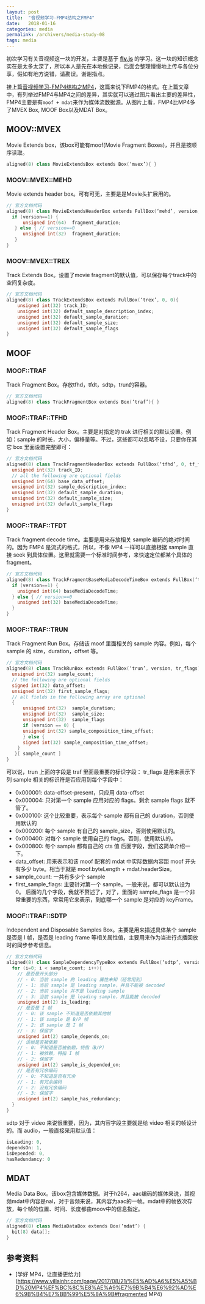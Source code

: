 ```yaml
---
layout: post
title:  "音视频学习-FMP4结构之FMP4"
date:   2018-01-16
categories: media
permalink: /archivers/media-study-08
tags: media
---
```


初次学习有关音视频这一块的开发，主要是基于 **[flv.js](https://github.com/Bilibili/flv.js)** 的学习。这一块的知识概念实在是太多太深了，所以本人是先在本地做记录，后面会整理慢慢地上传与各位分享，假如有地方说错，请勘误。谢谢指点。

接上篇[音视频学习-FMP4结构之MP4](https://lucius0.github.io/2018/01/14/archivers/media-study-07/)，这篇来说下FMP4的格式。在上篇文章中，有列举过FMP4与MP4之间的差异，其实就可以通过图片看出主要的差异性，FMP4主要是有`moof + mdat`来作为媒体流数据源。从图片上看，FMP4比MP4多了MVEX Box, MOOF Box以及MDAT Box。

## MOOV::MVEX
Movie Extends box，该box可能有moof(Movie Fragment Boxes)，并且是按顺序读取。
```c++
aligned(8) class MovieExtendsBox extends Box(‘mvex’){ }
```

### MOOV::MVEX::MEHD
Movie extends header box。可有可无，主要是是Movie头扩展用的。
```c++
// 官方文档代码
aligned(8) class MovieExtendsHeaderBox extends FullBox(‘mehd’, version, 0) { 
  if (version==1) {
      unsigned int(64)  fragment_duration;
   } else { // version==0
      unsigned int(32)  fragment_duration;
   }
}
```

### MOOV::MVEX::TREX
Track Extends Box。设置了movie fragment的默认值，可以保存每个track中的空间复杂度。
```c++
// 官方文档代码
aligned(8) class TrackExtendsBox extends FullBox(‘trex’, 0, 0){ 
    unsigned int(32) track_ID;
    unsigned int(32) default_sample_description_index;
    unsigned int(32) default_sample_duration;
    unsigned int(32) default_sample_size;
    unsigned int(32) default_sample_flags 
}
```

## MOOF

### MOOF::TRAF
Track Fragment Box。存放tfhd，tfdt，sdtp，trun的容器。
```c++
// 官方文档代码
aligned(8) class TrackFragmentBox extends Box(‘traf’){ }
```

### MOOF::TRAF::TFHD
Track Fragment Header Box。主要是对指定的 trak 进行相关的默认设置。例如：sample 的时长，大小，偏移量等。不过，这些都可以忽略不设，只要你在其它 box 里面设置完整即可：
```c++
// 官方文档代码
aligned(8) class TrackFragmentHeaderBox extends FullBox(‘tfhd’, 0, tf_flags){
  unsigned int(32) track_ID;
  // all the following are optional fields
  unsigned int(64) base_data_offset;
  unsigned int(32) sample_description_index;
  unsigned int(32) default_sample_duration;
  unsigned int(32) default_sample_size;
  unsigned int(32) default_sample_flags
}
```

### MOOF::TRAF::TFDT
Track fragment decode time。主要是用来存放相关 sample 编码的绝对时间的。因为 FMP4 是流式的格式，所以，不像 MP4 一样可以直接根据 sample 直接 seek 到具体位置。这里就需要一个标准时间参考，来快速定位都某个具体的 fragment。
```c++
// 官方文档代码
aligned(8) class TrackFragmentBaseMediaDecodeTimeBox extends FullBox(‘tfdt’, version, 0) {
  if (version==1) {
    unsigned int(64) baseMediaDecodeTime; 
  } else { // version==0
    unsigned int(32) baseMediaDecodeTime;
  }
}
```

### MOOF::TRAF::TRUN
Track Fragment Run Box。存储该 moof 里面相关的 sample 内容。例如，每个 sample 的 size，duration，offset 等。
```c++
// 官方文档代码
aligned(8) class TrackRunBox extends FullBox(‘trun’, version, tr_flags) {
  unsigned int(32) sample_count;
  // the following are optional fields
  signed int(32) data_offset;
  unsigned int(32) first_sample_flags;
  // all fields in the following array are optional 
  {
      unsigned int(32)  sample_duration;
      unsigned int(32)  sample_size;
      unsigned int(32)  sample_flags
      if (version == 0) { 
      unsigned int(32) sample_composition_time_offset;
      } else { 
      signed int(32) sample_composition_time_offset;
    }
   }[ sample_count ]
}
```
可以说，trun 上面的字段是 traf 里面最重要的标识字段：
tr_flags 是用来表示下列 sample 相关的标识符是否应用到每个字段中：
- 0x000001: data-offset-present，只应用 data-offset
- 0x000004: 只对第一个 sample 应用对应的 flags。剩余 sample flags 就不管了。
- 0x000100: 这个比较重要，表示每个 sample 都有自己的 duration，否则使用默认的
- 0x000200: 每个 sample 有自己的 sample_size，否则使用默认的。
- 0x000400: 对每个 sample 使用自己的 flags。否则，使用默认的。
- 0x000800: 每个 sample 都有自己的 cts 值
后面字段，我们这简单介绍一下。
- data_offset: 用来表示和该 moof 配套的 mdat 中实际数据内容距 moof 开头有多少 byte。相当于就是 moof.byteLength + mdat.headerSize。
- sample_count: 一共有多少个 sample
- first_sample_flags: 主要针对第一个 sample。一般来说，都可以默认设为 0。
后面的几个字段，我就不赘述了，对了，里面的 sample_flags 是一个非常重要的东西，常常用它来表示，到底哪一个 sample 是对应的 keyFrame。

### MOOF::TRAF::SDTP
Independent and Disposable Samples Box。主要是用来描述具体某个 sample 是否是 I 帧，是否是 leading frame 等相关属性值，主要用来作为当进行点播回放时的同步参考信息。
```c++
// 官方文档代码
aligned(8) class SampleDependencyTypeBox extends FullBox(‘sdtp’, version = 0, 0) { 
  for (i=0; i < sample_count; i++){
    // 是否是开头部分
    // - 0: 当前 sample 的 leading 属性未知（经常用到）
    // - 1: 当前 sample 是 leading sample，并且不能被 decoded
    // - 2: 当前 sample 并不是 leading sample
    // - 3: 当前 sample 是 leading sample，并且能被 decoded
    unsigned int(2) is_leading;
    // 是否是 I 帧
    // - 0: 该 sample 不知道是否依赖其他帧
    // - 1: 该 sample 是 B/P 帧
    // - 2: 该 sample 是 I 帧
    // - 3: 保留字
    unsigned int(2) sample_depends_on; 
    // 该帧是否被依赖
    // - 0: 不知道是否被依赖，特指（B/P）
    // - 1: 被依赖，特指 I 帧
    // - 2: 保留字
    unsigned int(2) sample_is_depended_on; 
    // 是否有冗余编码
    // - 0: 不知道是否有冗余
    // - 1: 有冗余编码
    // - 2: 没有冗余编码
    // - 3: 保留字
    unsigned int(2) sample_has_redundancy;
  } 
}
```
sdtp 对于 video 来说很重要，因为，其内容字段主要就是给 video 相关的帧设计的。而 audio，一般直接采用默认值：
```c++
isLeading: 0,
dependsOn: 1, 
isDepended: 0,
hasRedundancy: 0
```

## MDAT
Media Data Box。该box包含媒体数据。对于h264，aac编码的媒体来说，其视频mdat中内容是nal，对于音频来说，其内容为aac的一帧。mdat中的帧依次存放，每个帧的位置、时间、长度都由moov中的信息指定。
```c++
// 官方文档代码
aligned(8) class MediaDataBox extends Box(‘mdat’) { 
  bit(8) data[];
}
```

## 参考资料

-  [学好 MP4，让直播更给力](https://www.villainhr.com/page/2017/08/21/%E5%AD%A6%E5%A5%BD%20MP4%EF%BC%8C%E8%AE%A9%E7%9B%B4%E6%92%AD%E6%9B%B4%E7%BB%99%E5%8A%9B#fragmented MP4)